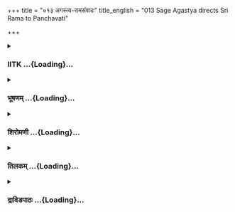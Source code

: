 +++
title = "०१३ अगस्त्य-रामसंवादः"
title_english = "013 Sage Agastya directs Sri Rama to Panchavati"

+++
<div caption="श्रीराम-हरिसीताराममूर्ति-घनपाठिभ्यां वचनम्" class="audioEmbed" src="https://archive.org/download/Ramayana-recitation-Sriram-harisItArAmamUrti-Ghanapaati-v2/Kanda_3/Kanda_3_ARK-013-Agastya_Rama_Samvadaha.mp3"></div>

<div class="js_include collapsed" newlevelforh1="3" title="IITK" unfilled url="/purANam/rAmAyaNam/audIchya-pAThaH/iitk/3_araNyakANDam/02-panchavaTI-praveshaH/013_agastya-rAmasaMvAdaH.md">
<details><summary><h3>IITK ...{Loading}...</h3></summary>

Agastya's advice to Sri Rama--directs Sri Rama to go to Panchavati to
reside.



#### श्लोकः
##### मूलम्
राम प्रीतोऽस्मि भद्रं ते परितुष्टोऽस्मि लक्ष्मण।  
अभिवादयितुं यन्मां प्राप्तौ स्थस् सह सीतया॥3.13.1॥

##### शब्दार्थः
राम  O Rama, प्रीतः pleased, अस्मि I am, ते भद्रम् wish you well, लक्ष्मण Lakshmana, परितुष्टः satisfied, अस्मि I am, यत् to me, सीतया सह with Sita, माम् to me, अभिवादयितुम् to pay  reverence, प्राप्तौ have come , स्थः you both are.

##### आङ्ग्लानुवादः
O Rama ,I am pleased. I wish you well. I am glad that both of you have come here with Sita to pay respect to me.



#### श्लोकः
##### मूलम्
अध्वश्रमेण वां खेदो बाधते प्रचुरश्रमः।  
व्यक्तमुत्कण्ठते वापि मैथिली जनकात्मजा॥3.13.2॥

##### शब्दार्थः
अध्वश्रमेण due to fatigue caused by the journey, प्रचुरश्रमः much labour, खेदः affliction, वाम् you both, बाधते in troubling, जनकात्मजा Janaka's daughter, मैथिली चापि Maithili too, व्यक्तम् it is evident, उत्कण्ठते is anxious.

##### आङ्ग्लानुवादः
Both of you are tired due to the journey. It is evident that Sita, daughter of Janaka, is anxious (to rest).



#### श्लोकः
##### मूलम्
एषा हि सुकुमारी च दुःखैश्च न विमानिता।  
प्राज्यदोषं वनं प्राप्ता भर्तृस्नेहप्रचोदिता॥3.13.3॥

##### शब्दार्थः
सुकुमारी च she is delicate, दुःखैश्च with difficulties, न विमानिता is not let down, एषा this lady, भर्तृस्नेहप्रचोदिता motivated by love for the husband, प्राज्यदोषम् full of difficulties, वनम् forest, प्राप्ता she came.

##### आङ्ग्लानुवादः
Even though delicate, Sita never feels discouraged by difficulties. She has come to the forest full of obstacles, since she is motivated by her love for her husband.



#### श्लोकः
##### मूलम्
यथैषा रमते राम इह सीता तथा कुरु।  
दुष्करं कृतवत्येषा वने त्वामनुगच्छती॥3.13.4॥

##### शब्दार्थः
राम O Rama, इह here, यथा in whatever manner, रमते she feels like enjoying, तथा like that, कुरु do, एषा this lady, वने in this forest, त्वाम् you, अनुगच्छती came following, दुष्करम् difficult, कृतवती she has done.

##### आङ्ग्लानुवादः
O Rama, help Sita enjoy herself in whatever manner she likes. By following you into the forest, she has accomplished the most difficult task৷৷



#### श्लोकः
##### मूलम्
एषा हि प्रकृतिः स्त्रीणामासृष्टे रघुनन्दन।  
समस्थमनुरज्यान्ति विषमस्थं त्यजन्ति च॥3.13.5॥

##### शब्दार्थः
रघुनन्धन  O delight of the Raghu race, आसृष्टे from the beginning of creation, एषा this is, स्त्रीणाम् of women, प्रकृतिः is the nature, समस्थम् when everything is normal, अनुरज्यन्ति they enjoy, विषमस्थम् in hard situations, त्यजन्ति च they  give up.

##### आङ्ग्लानुवादः
O Rama, the delight of the Raghu dynasty from the beginning of the creation women, by nature,  keep the husband company when all goes well and give them up when hard times come.



#### श्लोकः
##### मूलम्
शतह्रदानां लोलत्वं शस्त्राणां तीक्ष्णतां तथा।  
गरूडानिलयोश्शैघ्र्यमनुगच्छन्ति योषितः॥3.13.6॥

##### शब्दार्थः
योषितः women, शतह्रदानाम् of the lightnings, लोलत्वम् fickleness, शस्त्राणाम् of weapons, तीक्ष्णताम् sharpness, तथा like that, गरुडानिलयोः of Garuda (king of birds) and wind, शैघ्र्यम् speed, अनुगच्छन्ति follow.

##### आङ्ग्लानुवादः
Women are fickle like lightning, sharp like weapons and fast like Garuda or the  
windgod.



#### श्लोकः
##### मूलम्
इयं तु भवतो भार्या दोषैरेतैर्विवर्जिता।  
श्लाघ्या च व्यपदेश्या च यथा देवी ह्यरुन्धती॥3.13.7॥

##### शब्दार्थः
भवतः your, भार्या wife, इयं तु this lady, एतैः by these, दोषैः demerits, विवर्जिता is free, देवी revered lady, अरुन्धती यथा like Arundhati, श्लाघ्या च she is praiseworthy, व्यपदेश्या च exemplary too.

##### आङ्ग्लानुवादः
Your wife is free from such blemishes. She is praiseworthy and worthy of mention as an example just like the revered Arundhati.



#### श्लोकः
##### मूलम्
अलङ्कृतोऽयं देशश्च यत्र सौमित्रिणा सह।  
वैदेह्या चानया राम वत्स्यसि त्वमरिन्दम॥3.13.8॥

##### शब्दार्थः
अरिन्दम O subduer of enemies, राम Rama, सौमित्रिणा सह along with Lakshmana, अनया by her, वैदेह्याच with Vaidehi, यत्र whereever, वत्स्यसि you reside, अयम् this, देशश्च region, अलङ्कृतः is adorned.

##### आङ्ग्लानुवादः
O Rama, subduer of enemies the place where you reside along with Lakshmana and Vaidehi will look adorned, indeed.



#### श्लोकः
##### मूलम्
एवमुक्तस्समुनिना राघवस्संयताञ्जलिः।  
उवाच प्रश्रितं वाक्यमृषिं दीप्तमिवानलम्॥3.13.9॥

##### शब्दार्थः
मुनिना by the ascetic, एवम् in that way, उक्तः being told, सः that, राघवः Rama, संयताञ्जलिः with palms held together, दीप्तम् burning, अनलमिव like fire, ऋषिम् to sage, प्रश्रितम् politely, वाक्यम् these words, उवाच said.

##### आङ्ग्लानुवादः
Thus addressed, Rama held his palms together and said politely to the sage shining like fireः



#### श्लोकः
##### मूलम्
धन्योऽस्म्यनुगृहीतोऽस्मि यस्य मे मुनिपुङ्गवः।  
गुणैस्सभ्रातृभार्यस्य वरदः परितुष्यति॥3.13.10॥

##### शब्दार्थः
सभ्रातृभार्यस्य of me, along with my brother and my wife, यस्य मे of whom, गुणैः qualities, वरदः bestower of boons, मुनिपुङ्गवः great among the sages, परितुष्यति is pleased, धन्यः blessed, अस्मि I am, अनुगृहीतः favoured, अस्मि me.

##### आङ्ग्लानुवादः
I consider myself blessed and favoured by a great sage like you, bestower of boons as you have been pleased with me, my brother and my life.



#### श्लोकः
##### मूलम्
किन्तु व्यादिश मे देशं सोदकं बहुकाननम्।  
यत्राश्रमपदं कृत्वा वसेयं निरतस्सुखम्॥3.13.11॥

##### शब्दार्थः
किन्तु but, यत्र there, आश्रमपदम् the hermitage, कृत्वा after building, निरतः always, सुखम् happily, वसेयम् I may live, सोदकम् with water, बहुकाननम् with many forests, देशम् place, मे for me, व्यादिश direct.

##### आङ्ग्लानुवादः
Direct me to a place with water and dense forest where we can build an ashram and live happily.



#### श्लोकः
##### मूलम्
ततोऽब्रवीन्मुनिश्रेष्ठश्श्रुत्वा रामस्य तद्वचः।  
ध्यात्वा मुहूर्तं धर्मात्मा धीरो धीरतरं वचः॥3.13.12॥

##### शब्दार्थः
ततः thereafter, धर्मात्मा a righteous soul, धीरः cool, मुनिश्रेष्ठः best among sages, रामस्य Rama's, तत् that, वचः words, श्रुत्वा on hearing, मुहूर्तम् for a while, ध्यात्वा after thinking, धीरतरम् more solemn, वचः word, अब्रवीत् uttered.

##### आङ्ग्लानुवादः
On hearing the words of Rama, Agastya, the best among the sages, coolheaded and righteous, thought a while and uttered these words coolly ः



#### श्लोकः
##### मूलम्
इतो द्वियोजने तात बहुमूलफलोदकः।  
देशो बहुमृगश्श्रीमान्पञ्चवट्यभिविश्रुतः॥3.13.13॥

##### शब्दार्थः
तात dear son, बहुमूलफलोदकः a place with many roots, fruits and water, बहुमृगः a place with many animals, श्रीमान् beautiful, पञ्चवट्यभिविश्रुतः popularly known as Panchavati, शः that place, इतः from here, द्वियोजने at a distance of two yojanas.

##### आङ्ग्लानुवादः
O dear two yojanas away is a place wellknown as Panchavati, a beautiful resort with many roots, fruits, plenty of water and many animals.



#### श्लोकः
##### मूलम्
तत्र गत्वाऽऽश्रमपदं कृत्वा सौमित्रिणा सह।  
रमस्व त्वं पितुर्वाक्यं तथोक्तमनुपालयन्॥3.13.14॥

##### शब्दार्थः
त्वम् you, सौमित्रिणा सह along with Lakshmana, तत्र there, गत्वा after going, आश्रमपदम् hermitage, कृत्वा building, यथोक्तम् as told, पितुः father's, वाक्यम् words, अनुपालयन् while obeying, रंस्यसे you will enjoy.

##### आङ्ग्लानुवादः
Reaching there, you wikk build a hermitage with Lakshmana and enjoy your life given to the fulfilment of the pledge to the father.



#### श्लोकः
##### मूलम्
कालोऽयं गतभूयिष्ठो यः काल स्तव राघव।  
समयो यो नरेन्द्रेण कृतो दशरथेन ते॥3.13.15॥  
तीर्णप्रतिज्ञः काकुत्स्थ सुखं राज्ये निवत्स्यसि।

##### शब्दार्थः
राघव O Rama, ते for you, नरेन्द्रेण by the king, यः whatever, समयः time, कृतः is fixed, यः that period, तव your, कालः time, अयं कालः this period, गतभूयिष्ठः has been mostly spent, काकुत्स्थ Kakutstha, तीर्णप्रतिज्ञः one who has fulfilled his promise, राज्ये in the kingdom, सुखम् happily, निवत्स्यसि you will live.

##### आङ्ग्लानुवादः
O Rama, scion of the Kakutsthas  much of the period of exile king Dasaratha had assigned has passed. You will fulfil your promise and live happily in the kingdom.



#### श्लोकः
##### मूलम्
धन्यस्ते जनको राम स राजा रघुनन्दन॥3.13.16॥  
यस्त्वया ज्येष्ठपुत्रेण ययातिरिव तारितः।

##### शब्दार्थः
रघुनन्दन delight of the Raghu family, राम Rama, ते जनकः your father, सः he, राजा the king, धन्यः blessed, यः who, ज्येष्ठपुत्रेण with the eldest son, त्वया by you, ययातिरिव like Yayati, तारितः is liberated.

##### आङ्ग्लानुवादः
O Rama, joy of the Raghu family with the eldest son like you, your father is blessed and liberated like king Yayati.



#### श्लोकः
##### मूलम्
विदितो ह्येष वृत्तान्तो मम सर्वस्तवानघ॥3.13.17॥  
तपसश्च प्रभावेण स्नेहाद्दशरथस्य च।

##### शब्दार्थः
अनघ O sinless one, तपसः of the penance, प्रभावेण by the power, दशरथस्य Dasaratha's, स्नेहात् due to love, तव your, एषः this, सर्वः all, वृत्तान्तः facts, मम to me, विदितः is known.

##### आङ्ग्लानुवादः
O sinless one, I have kown all these facts about you by the power of penance and love for Dasaratha.



#### श्लोकः
##### मूलम्
हृदयस्थश्च ते छन्दो विज्ञातस्तपसा मया॥3.13.18॥  
इहावासं प्रतिज्ञाय मया सह तपोवने।  
अतश्च त्वामहं ब्रूमि गच्छ पञ्चवटीमिति॥3.13.19॥

##### शब्दार्थः
ते your, हृदयस्थः  of your heart, छन्दः desire, मया by me, तपसा by the power of penance, विज्ञातः is known, अतः therefore, मया सह with me, इह here, तपोवने in this penancegrove, आवासं residence, प्रतिज्ञाय after ensuring, पञ्चवटीम् to Panchavati, गच्छ you may go, इति thus, त्वाम् you, अहम् I, ब्रूमि telling you.

##### आङ्ग्लानुवादः
I know your heart by virtue of my penance. I, therefore, ask you to proceed to Panchavati, after ensuring your stay here with me in this penancegrove for the time being.



#### श्लोकः
##### मूलम्
स हि रम्यो वनोद्देशो मैथिली तत्र रंस्यते।  
स देशश्श्लाघनीयश्च नातिदूरे च राघव॥3.13.20॥

##### शब्दार्थः
राघव Raghava, सः that, वनोद्देशः forest region, रम्यः हि is delightful, सः देशः that place, श्लाघनीयश्च praiseworthy, नातिदूरे च and not far away, मैथिली Maithili, तत्र there, रंस्यते will enjoy.

##### आङ्ग्लानुवादः
O Raghava, that forest tract is delightful and beautiful. It is not far away(from here). Maithili (Sita) will enjoy her stay there.



#### श्लोकः
##### मूलम्
गोदावर्यास्समीपे च मैथिली तत्र रंस्यते।  
प्राज्यमूलफलश्चैव नानाद्विजगणायुतः॥3.13.21॥  
विविक्तश्च महाबाहो पुण्योरम्यस्तथैव च।

##### शब्दार्थः
मैथिली Maithili, तत्र there, गोदावर्याः of Godavari, समीपे nearby , रंस्यते will enjoy, प्राज्यमूलफलश्चैव roots and fruits are plenty there, नानाद्विजगणायुतः teeming with a kariety of birds, महाबाहो long armed, विविक्तश्च it is a solitary place, पुण्यः holy place,   तथैवच in the same way, रम्यः is beautiful.

##### आङ्ग्लानुवादः
O longarmed Rama,that place has plenty of roots and fruits. It is a solitary, holy and beautiful place teeming with various kinds of birds. Sita will enjoy her stay in the vicinity of river Godavari.



#### श्लोकः
##### मूलम्
भवानपि सदारश्च शक्तश्च परिरक्षणे।  
अपि चात्र वसन्राम तापसान्पालयिष्यसि॥3.13.22॥

##### शब्दार्थः
राम O Rama, भवानपि you also, सदारश्च accompanied by your wife, परिरक्षणे in giving protection, शक्तश्च able, अपि च and so, अत्र there, वसन् while living, तापसान् ascetics, पालयिष्यसि you will protect.

##### आङ्ग्लानुवादः
O Rama, while staying with your wife, you will look after the ascetics living there since  
you are capable of giving protection.



#### श्लोकः
##### मूलम्
एतदालक्ष्यते वीर मधूकानां महद्वनम्।  
उत्तरेणास्य गन्तव्यं न्यग्रोधमभिगच्छता॥3.13.23॥

##### शब्दार्थः
वीर O hero, एतत् this is, मधूकानाम् of madhuka trees, महत् big, वनम् forest, आलक्ष्यते is seen, अस्य its, उत्तरेण northern side, न्यग्रोधम् banyan tree, अभिगच्छता while going towards, गन्तव्यम् you should go.

##### आङ्ग्लानुवादः
O valiant Rama look at the great forest of madhuka trees. Walk north to the forest till you see a great banyan tree.



#### श्लोकः
##### मूलम्
ततः स्थलमुपारुह्य पर्वतस्याविदूरतः।  
ख्यातः पञ्चवटीत्येव नित्यपुष्पितकाननः॥3.13.24॥

##### शब्दार्थः
ततः there, स्थलम् ground, उपारुह्य getting to the elevated, पर्वतस्य of the mountain, अविदूरतः not very far from there, पञ्चवटीत्येव is Panchavati, ख्यातः wellknown, नित्यपुष्पितकाननः  where the forest is always in full bloom.

##### आङ्ग्लानुवादः
Then climb the elevated ground not very far from the mountain. There is the wellknown Panchavati with forests, ever in full bloom.



#### श्लोकः
##### मूलम्
अगस्त्येनैवमुक्तस्तु रामस्सौमित्रिणा सह।  
सत्कृत्यामन्त्रयामास तमृषिं सत्यवादिनम्॥3.13.25॥

##### शब्दार्थः
अगस्त्येन by Agastya, एवम् thus, उक्तः was said, सौमित्रिणा सह with Lakshmana, रामः Rama, सत्यवादिनम्  to the truthful, तम् that, ऋषिम् sage, सत्कृत्य after worshipping with respect, आमन्त्रयामास took leave .

##### आङ्ग्लानुवादः
Thus addressed by Agastya,  Rama with Lakshmana paid respects to the sage wedded to truth and took leave of him.



#### श्लोकः
##### मूलम्
तौ तु तेनाभ्यनुज्ञातौ कृतपादाभिवन्दनौ।  
तदाश्रमात्पञ्चवटीं जग्मतुस्सीतया सह॥3.13.26॥

##### शब्दार्थः
तेन by him, अभ्यनुज्ञातौ permitted, तौ both, कृतपादाभिवन्दनौ worshipping his feet, सीतया सह along with Sita, तदाश्रमात् from that hermitage, पञ्चवटीम् to Panchavati, जग्मतुः proceeded.

##### आङ्ग्लानुवादः
Both of them worshipped the feet of sage Agastya, and proceeded to Panchavati with his permission.



#### श्लोकः
##### मूलम्
गृहीतचापौ तु नराधिपात्मजौ विषक्ततूणौ समरेष्वकातरौ।  
यथोपदिष्टेन पथा महर्षिणा प्रजग्मतुः पञ्चवटीं समाहितौ॥3.13.27॥

##### शब्दार्थः
समरेषु in wars, अकातरौ never frightened, नराधिपात्मजौ two princes, गृहीतचापौ holding bows, विषक्ततूणौ tying the quivers, समाहितौ made attentive, महर्षिणा by the great sage, यथोपदिष्टेन as per the directions, पथा by the path, पञ्चवटीम् to Panchavati, प्रजग्मतुः proceeded.

##### आङ्ग्लानुवादः
Both the princes, unafraid of battles, held their bows, tied the quivers and carefully proceeded towards Panchavati along the path suggested by the sage.  

#### समाप्तिः
 श्रीमद्रामायणे वाल्मीकीय आदिकाव्ये अरण्यकाण्डे त्रयोदशस्सर्गः॥  
Thus ends the thirteenth sarga of Aranyakanda of the holy Ramayana the first epic composed by sage Valmiki.

</details>
</div>
<div class="js_include collapsed" newlevelforh1="3" title="भूषणम्" unfilled url="/purANam/rAmAyaNam/audIchya-pAThaH/TIkA/bhUShaNa_iitk/3_araNyakANDam/02-panchavaTI-praveshaH/013_agastya-rAmasaMvAdaH.md">
<details><summary><h3>भूषणम् ...{Loading}...</h3></summary>



राम प्रीतो ऽस्मि भद्रं ते परितुष्टो ऽस्मि लक्ष्मण ।  

अभिवादयितुं यन्मां प्राप्तौ स्थः सह सीतया  ॥  ३।१३।१  ॥   

एतादृशस्थले सर्गविच्छित्तिर्नास्तीति प्रतीयते, कथाया अपर्यवसानात् । अथ
खरवधायागस्त्येनानुज्ञातस्य रामस्य पञ्चवटीं प्रति प्रयाणं त्रयोदशे
रामेत्यादि । ते इत्यस्य लक्ष्मणेत्यत्राप्यन्वयः  ॥  ३।१३।१  ॥   

  

अध्वश्रमेण वां खेदो बाधते प्रचुरश्रमः ।  

व्यक्तमुत्कण्ठते चापि मैथिली जनकात्मजा  ॥  ३।१३।२  ॥   

अध्वश्रमेण मार्गायासेन । प्रचुरः श्रमः श्रमजलं येन सः प्रचुरश्रमः । खेदः
वां बाधते । उत्कण्ठते विश्रान्तिमभिलषति । अनेनास्याः श्रमातिशय उच्यते ।
जनकात्मजेति सौकुमार्यातिशयोक्तिः  ॥  ३।१३।२  ॥   

  

एषा हि सुकुमारी च दुःखैश्च न विमानता ।  

प्राज्यदोषं वनं प्राप्ता भर्तृस्नेहप्रचोदिता  ॥  ३।१३।३  ॥   

एषा सुकुमार्यपि प्राज्यदोषं बहुदोषं वनं प्राप्ता दुःखैर्न विमानिता न
परिभूता च । तत्र हेतुः भर्तृस्नेहप्रचोदितेति  ॥  ३।१३।३  ॥   

  

यथैषा रमते राम इह सीता तथा कुरु ।  

दुष्करं कृतवत्येषा वने त्वामनुगच्छति  ॥  ३।१३।४  ॥   

इह आश्रमे  ॥  ३।१३।४  ॥   

  

एषा हि प्रकृतिः स्त्रीणामासृष्टे रघुनन्दन ।  

समस्थमनुरञ्जन्ति विषमस्थं त्यज्यन्ति च  ॥  ३।१३।५  ॥   

प्रकृतिः स्वभावः । आसृष्टेः जगत्सृष्टिमारभ्य । समस्थं सुस्थं प्रति ।
विषमस्थं दुर्दशापन्नम्  ॥  ३।१३।५  ॥   

  

शतह्रदानां लोलत्वं शस्त्राणां तीक्ष्णतां तथा ।  

गरुडानिलयोः शैघ्र्यमनुगच्छन्ति योषितः  ॥  ३।१३।६  ॥   

शतह्रदानां विद्युताम् । लोलत्वं चञ्चलत्वम् । अनुगच्छन्ति
चञ्चलचित्तत्त्वादिति भावः । शस्त्राणां तीक्ष्णतां क्रौर्यम् ।
अनुगच्छन्ति बहुकालागतस्नेहबन्धच्छेदनादिति भावः । गरुडानिलयोः शैघ्य्रम्
अनु गच्छन्ति, अविचारेण कार्यकरणादिति भावः  ॥  ३।१३।६  ॥   

  

इयं तु भवतो भार्या दोषैरेतैर्विवर्जिता ।  

श्लाध्या च व्यपदेश्या च यथा देवी ह्यरुन्धती  ॥  ३।१३।७  ॥   

एवं लौकिकस्त्रीणां दुष्टस्वभावमुक्त्वा सीतायास्तद्वैलक्षण्यमाह
इयन्त्विति । न केवलं दोषरहिता, श्लाध्या सद्भिः प्रशंसनीया च । व्यपदेश्या
पतिव्रतास्वग्रगण्या । एवं सीताप्रशंसनं वक्ष्यमाणदेवबन्दीमोचनोत्साहनाय  ॥ 
३।१३।७  ॥   

  

अलङ्कृतो ऽयं देशश्च यत्र सौमित्रिणा सह ।  

वैदेह्या चानया राम वत्स्यसि त्वमरिन्दम  ॥  ३।१३।८  ॥   

अयं देशः आश्रमप्रदेशः । यद्वा भूलोकः । वत्स्यसि दश वर्षसहस्राणि दश
वर्षशतानि च  ॥  ३।१३।८  ॥   

  

एवमुक्तः स मुनिना राघवः संयताञ्जलिः ।  

उवाच प्रश्रितं वाक्यमृषिं दीप्तमिवानलम्  ॥  ३।१३।९  ॥   

धन्योस्म्यनुगृहीतो ऽस्मि यस्य मे मुनिपुङ्गवः ।  

गुणैः सभ्रातृभार्यस्य वरदः परितुष्यति  ॥  ३।१३।१०  ॥   

संयताञ्जलिः बद्धाञ्जलिः  ॥  ३।१३।९,१०  ॥   

  

किन्तु व्यादिश मे देशं सोदकं बहुकाननम् ।  

यत्राश्रमपदं कृत्वा वसेयं निरतः सुखम्  ॥  ३।१३।११  ॥   

निरतः एकाग्रः  ॥  ३।१३।११  ॥   

  

ततो ऽब्रवीन्मुनिश्रेष्ठः श्रुत्वा रामस्य तद्वचः ।  

ध्यात्वा मुहूर्तं धर्मात्मा धीरो धीरतरं वचः  ॥  ३।१३।१२  ॥   

ध्यात्वा भाविकार्योचितदेशं ध्यात्वा । धीरः धीमान्, निश्चितकार्योचितदेश
इत्यर्थः । धीरतरम् अतिनिश्चितं वचः  ॥  ३।१३।१२  ॥   

  

इतो द्वियोजने तात बहुमूलफलोदकः ।  

देशो बहुमृगः श्रीमान् पञ्चवट्यभिविश्रुतः  ॥  ३।१३।१३  ॥   

तत्र गत्वाश्रमपदं कृत्वा सौमित्रिणा सह ।  

रंस्यसे त्वं पितुर्वाक्यं यथोक्तमनुपालयन्  ॥  ३।१३।१४  ॥   

कालो ऽयं गतभूयिष्ठो यः कालस्तव राघव ।  

समयो यो नरेन्द्रेण कृतो दशरथेन ते  ॥  ३।१३।१५  ॥   

तीर्णप्रतिज्ञः काकुत्स्थ सुखं राज्ये निवत्स्यसि ।  

धन्यस्ते जनको राम स राजा रघुनन्दन ।  

यस्त्वया ज्येष्ठपुत्रेण ययातिरिव तारितः  ॥  ३।१३।१६  ॥   

पञ्चानां वटानां समाहारः पञ्चवटी, तद्युक्तदेशो लक्षणया पञ्चवटीत्युच्यते ।
पञ्चवटीत्यभिविश्रुतो देश इत्यन्वयः  ॥  ३।१३।१३१६  ॥   

  

विदितो ह्येष वृत्तान्तो मम सर्वस्तवानघ ।  

तपसश्च प्रभावेन स्नेहाद्दशरथस्य च  ॥  ३।१३।१७  ॥   

मम पितृवाक्यपरिपालनप्रकारः कथं ज्ञात इत्यत्राह विदित इति । तपः प्रभावेन
पर्यालोचनकरणे निमित्तमाह स्नेहादिति  ॥  ३।१३।१७  ॥   

  

हृदयस्थश्च ते छन्दो विज्ञातस्तपसा मया ।  

इह वासं प्रतिज्ञाय मया सह तपोवने  ॥  ३।१३।१८  ॥   

\[वसन्तं त्वां जनाः सर्वे ज्ञास्यन्ति रघुनन्दन ।\]  

अतश्च त्वामहं ब्रूमि गच्छ पञ्चवटीमिति  ॥  ३।१३।१९  ॥   

स हि रम्यो वनोद्देशो मैथिली तत्र रंस्यते ।  

स देशः श्लाघनीयश्च नातिदूरे च राघव  ॥  ३।१३।२०  ॥   

छन्दः अभिप्रायः । "अभिप्रायवशौ छन्दौ" इत्यमरः । खरादिवधसङ्कल्प इत्यर्थः
। तपसा आलोचनेन तन्मूलत्वद्वचनभङ्ग्या चेत्यर्थः । अलङ्कृतो ऽयं देशश्चेति
ममेह वासे प्रस्तुते किन्तु व्यादिश मे देशमिति त्वदुक्त्या चेत्यर्थः ।
अभिप्रायवेदनकार्यमाह इहेति । यस्मात्त्वदभिप्रायो मया विदितः अतो हेतोः इह
तपोवने मया सह वासं प्रतिज्ञाय अनुज्ञाय तदनन्तरमेव त्वं पञ्चवटीं गच्छेति
ब्रूमि ब्रवीमि । अनित्यमागमशासनमिति ईडभावः  ॥  ३।१३।१८२०  ॥   

  

गोदावर्याः समीपे च मैथिली तत्र रंस्यते ।  

प्राज्यमूलफलश्चैव नानाद्विजगणायुतः ।  

विविक्तश्च महाबाहो पुण्यो रम्यस्तथैव च  ॥  ३।१३।२१  ॥   

आयुतः व्याप्तः । विविक्तः विजनः  ॥  ३।१३।२१  ॥   

  

भवानपि सदारश्च शक्तश्च परिरक्षणे ।  

अपि चात्र वसन् राम तापसान् पालयिष्यसि  ॥  ३।१३।२२  ॥   

परिरक्षणे तापसानामिति शेषः । अत्र प़ञ्चवट्याश्रमे  ॥  ३।१३।२२  ॥   

  

एतदालक्ष्यते वीर मधूकानां महद्वनम् ।  

उत्तरेणास्य गन्तव्यं न्यग्रोधमभिगच्छता  ॥  ३।१३।२३  ॥   

अस्य मधूकवनस्य । न्यग्रोधमभिगच्छता उत्तरेण मार्गेण गन्तव्यम् । इदं
मधूकवनं गत्वा तदुत्तरेण मार्गेण गन्तव्यम्, स मार्गो न्यग्रोधं
प्रापयतीत्यर्थः  ॥  ३।१३।२३  ॥   

  

ततः स्थलमुपारुह्य पर्वतस्याविदूरतः ।  

ख्यातः पञ्चवटीत्येव नित्यपुष्पितकाननः । ३।१३।२४  ॥   

ततो न्यग्रोधात्परतः । स्थलं निर्वणप्रदेशम् । किञ्चिदुन्नतमुपारुह्य गमने
कश्चित्पर्वतो दृश्यते तस्याविदूरतः पञ्चवटीति ख्यातः पञ्चवटत्वेन
प्रसिद्धः । नित्यपुष्पितकाननत्वेन ज्ञातुं योग्यश्चाश्रमो दृश्यत इत्यर्तः
 ॥  ३।१३।२४  ॥   

  

अगस्त्येनैवमुक्तस्तु रामः सौमित्रिणा सह ।  

सत्कृत्यामन्त्रयामास तमृषिं सत्यवादिनम्  ॥  ३।१३।२५  ॥   

तौ तु तेनाभ्यनुज्ञातौ कृतपादाभिवन्दनौ ।  

तदाश्रमात्पञ्चवटीं जग्मतुः सह सीतया  ॥  ३।१३।२६  ॥   

सत्कृत्य प्रदक्षिणनमस्काराभ्यामिति शेषः  ॥  ३।१३।२५,२६  ॥   

  

गृहीतचापौ तु नराधिपात्मजौ विषक्ततूणौ समरेष्वकातरौ ।  

यथोपदिष्टेन पथा महर्षिणा प्रजग्मतुः पञ्चवटीं समाहितौ  ॥  ३।१३।२७  ॥   

इत्यार्षे श्रीरामायणे वाल्मीकीये आदिकाव्ये श्रीमदारण्यकाण्डे त्रयोदशः
सर्गः  ॥  १३  ॥   

विषक्ततूणौ बद्धतूणीरौ । अकारान्तोपि तूणशब्दः । महार्षिणा यथोपदिष्टेन
पथेत्यन्वयः । समाहितौ एकाग्रौ । अस्मिन् सर्गे सार्धसप्तविंशतिः श्लोकाः
 ॥  ३।१३।२७  ॥   

इति श्रीगोविन्दराजविरचिते श्रीरामायणभूषणे रत्नमेखलाख्याने
आरण्यकाण्डव्याख्याने त्रयोदशः सर्गः  ॥  १३  ॥   



</details>
</div>
<div class="js_include collapsed" newlevelforh1="3" title="शिरोमणी" unfilled url="/purANam/rAmAyaNam/audIchya-pAThaH/TIkA/shiromaNI_iitk/3_araNyakANDam/02-panchavaTI-praveshaH/013_agastya-rAmasaMvAdaH.md">
<details><summary><h3>शिरोमणी ...{Loading}...</h3></summary>



अगस्त्यवचनाकारमाह--रामेत्यादिभिः । हे राम हे लक्ष्मण सीतया सह
मामभिवादयितुं यद्युवां प्राप्तौ स्थः तस्माद्धेतोः परितुष्टः
प्राप्तसंतोषो ऽस्मि अतः प्रीतः त्वद्विषयकप्रीतिमानस्मि  ॥  ३।१३।१  ॥   

  

अध्वेति । अध्वश्रमेण अध्वगमनेन प्रचुरः श्रमो यस्मिन्नधिकश्रमजनित
इत्यर्थः, खेदः वां युवां बाधते व्यक्तं स्फुटमेतत् । यदि युवामेव बाधते
तर्हि मैथिलीं बाधते इति किं वक्तव्यमिति काव्यार्थापत्तिरलङ्कारो ध्वनितः
। अत एव जनकात्मजा मैथिली उत्कण्ठते अतीच्छति श्रमनिवर्तनायेति शेषः  ॥ 
३।१३।२  ॥   

  

एषेति । दुःखैर्न विमानिता इतः पूर्वं दुःखकर्तृकाश्रयाभाववती सुकुमारी एषा
सीता भर्तृस्नेहप्रचोदिता सती प्राज्यदोषं विपुलदोषविशिष्टं वनं प्राप्ता
 ॥  ३।१३।३  ॥   

  

यथेति । राम वने त्वामभिगच्छती अत एव दुष्करं कर्तुमशक्यं कर्म कृतवती एषा
विश्रान्तिमिच्छती एषा सीता यथा इह रमते तथा कुरु  ॥  ३।१३।४  ॥   

  

सीतां प्राकृतविलक्षणां द्योतितुं प्राकृतस्त्रीणां लक्षणमाहएषेति । समस्थं
संपत्तिमन्तं पुरुषं स्ित्रयो अनुरज्यन्ति स्वानुरागविषयं कुर्वन्ति
विषमस्थं विपत्तिमन्तं त्यजन्ति च, आसृष्टेः सृष्टिमारभ्य स्त्रीणामेषा
प्रकृतिः  ॥  ३।१३।५  ॥   

  

शतह्रदानामिति । शतह्रदानां विद्युतां लोलत्वमतिचाञ्चल्यं शस्त्राणां
खड्गादीनां तीक्ष्णतां तैक्ष्ण्यं च गरुडानिलयोः शैघ्र्यं च योषितो
ऽनुगच्छन्ति  ॥  ३।१३।६  ॥   

  

इयमिति । इयं भवतो भार्या तु एतैः दोषैः विवर्जिता नित्यं रहिता अत एव
श्लाघ्या स्तोतुमर्हा अत एव व्यपदेश्या पतिव्रतानामग्रे गणनीया अत एव यथा
इयं तथा देवेषु अरुन्धती  ॥  ३।१३।७  ॥   

  

अलमिति । हे राम यत्र वैदेह्या सह निवत्स्यसि सो ऽयं देशः अलङ्कृतो
भविष्यतीति शेषः  ॥  ३।१३।८  ॥   

  

एवमिति । मुनिना एवमुक्तः संयताञ्जलिः राघवः प्रसृतम् अवनतविशिष्टं
वाक्यमुवाच  ॥  ३।१३।९  ॥   

  

तद्वाक्याकारमाह--धन्य इति । यस्य मे गुणैः नो अस्माकं गुरुर्भवान्
परितुष्यति सो ऽहमनुगृहीतो ऽस्मि भवतेति शेषः, अत एव धन्यो ऽस्मि  ॥ 
३।१३।१०  ॥   

  

किमिति । तत्र अश्रमपदं श्रमनिवर्तकं स्थानं कृत्वा निरतः सन् सुखं वसेयं
तं बहुकाननम् अधिकवनविशिष्टं सोदकं किं कंचिद्देशं व्यादिश कथय किमिति
सामान्ये नपुंसकम्  ॥  ३।१३।११  ॥   

  

तत इति । ततः रामकथनानन्तरं रामस्य भाषितं श्रुत्वा ततः तस्मिँस्थले
मुहूर्तं ध्यात्वा संचिन्त्य मुनिश्रेष्ठः शुभं वचः अब्रवीत्  ॥  ३।१३।१२
 ॥   

  

तद्वचनाकारमाहइत इति । हे तात बहुमूलफलोदकः बहुमृगः पञ्चवट्यभिविश्रुतः
पञ्चवटीति नाम्ना प्रसिद्धः श्रीमान् देशः इतो द्वियोजने अस्तीति शेषः  ॥ 
३।१३।१३  ॥   

  

तत्रेति । तत्र पञ्चवट्यभिधे देशे अश्रमपदं कृत्वा रमस्व, यथोक्तं
पितुर्वाक्यमनुपालय च  ॥  ३।१३।१४  ॥   

  

विदित इति । हे अनघ तव दशरथस्य च स्नेहाद्धेतोः सर्वो ह्येष वृत्तान्तः
सकारणं भवदागमनं मया तपःप्रभावेण विदितः ध्यानेन सर्वं ज्ञातमित्यर्थः  ॥ 
३।१३।१५  ॥   

  

ननु स्वसमीपदेशे एव मां कुतो न निवासयसीत्यत आह--हृदयस्थमिति ।  

यस्माद्राक्षसवधाभिप्रायात् मया सह तपोवने वासं प्रतिज्ञाय आगतो ऽसीति
शेषः, तद्धृदयस्थं ते छन्दो ऽभिप्रायो मया ज्ञातम्, अत एव पञ्चवटीं गच्छेति
त्वामहं ब्रूमि ब्रवीमि । सो ऽपि वनोद्देशो रम्यः अतस्तत्र मैथिली रंस्यते
एतेनात्र स्थितौ राक्षसवधरूपत्वादभिप्रेतस्य सिद्धिर्न भविष्यतीति सूचितं
तेन तत्र राक्षससंचाराभावो बोधितः । श्लोकद्वयमेकान्वयि  ॥  ३।१३।१६१७  ॥   

  

ननु तत्र गमने भवन्निकटवासाभावप्रयुक्तमत्प्रतिज्ञाहानिर्भविष्यतीत्यत
आह--स इति । स देशो नातिदूरे निकटे एवेत्यर्थः, श्लाघनीयश्च गोदावर्याः
समीपे ऽस्तीति शेषः, अतस्तत्र मैथिली रंस्यते । एतेन तत्र वासे सर्वस्य
प्रतिज्ञाविषयीभूतस्य सिद्धिर्भवितेति ध्वनितम्  ॥  ३।१३।१८  ॥   

  

प्राज्येति । यः प्राज्यमूलफलत्वादिगुणविशिष्टो ऽयं पञ्चवटीदेशः अत्र
निवसन् परिरक्षणे शक्तः सदाचारो भवान् तापसान् पालयिष्यति ।
श्लोकद्वयमेकान्वयि  ॥  ३।१३।१९२०  ॥   

  

तत्प्रापकमार्गं बोधयन्नाह--एतदिति । हे वीर न्यग्रोधं
मार्गचिह्नभूतवटवृक्षमपि गच्छता त्वया मधूकानामेतन्महावनं यदा लक्ष्यते
तस्यापि उत्तरेण गन्तव्यम्  ॥  ३।१३।२१  ॥   

  

तत इति । ततो ऽनन्तरं स्थलं समभूमिमुपारुह्य प्राप्य पर्वतस्य अदूरतो निकटे
पञ्चवटीत्येव नाम्ना ख्यातः अस्तीति शेषः  ॥  ३।१३।२२  ॥   

  

अगस्त्येनेति । एवमुक्तो रामः ऋषिं--सत्कृत्य आमन्त्रयामास गमनाय
प्रार्थयामास  ॥  ३।१३।२३  ॥   

  

ताविति । तेन ऋषिणा अभ्यनुज्ञातौ तौ रामलक्ष्मणौ पञ्चवटीमाश्रमं जग्मतुः  ॥ 
३।१३।२४  ॥   

  

गृहीतेति । गृहीते चापे धनुषी याभ्यां विषक्ततूणी विषक्ते संसक्ते तूणी
इषुधी ययोस्तौ समरेषु अकातरौ कातर्यविरोधिनौ समाहितौ रामलक्ष्मणौ महर्षिणा
यथोपदिष्ठेन पथा मार्गेण पञ्चवटीं प्रजग्मतुः  ॥  ३।१३।२५  ॥   

  

इति श्रीमद्वाल्मीकीयरामायणव्याख्याने रामायणशिरोमणावारण्यकाण्डे त्रयोदशः
सर्गः  ॥  ३।१३  ॥   

  

  



</details>
</div>
<div class="js_include collapsed" newlevelforh1="3" title="तिलकम्" unfilled url="/purANam/rAmAyaNam/audIchya-pAThaH/TIkA/tilaka_iitk/3_araNyakANDam/02-panchavaTI-praveshaH/013_agastya-rAmasaMvAdaH.md">
<details><summary><h3>तिलकम् ...{Loading}...</h3></summary>



राम प्रीतो ऽस्मि, लक्ष्मण त्वयि च परितुष्टोस्मि । रामसेवातत्परत्वेन
परितोषः । भगवद्विषयप्रीतेरेव भक्तित्वेन त्वद्भक्तो ऽहमिति ध्वनितम् । स्थ
इति अस्तेर्लटि मध्यमपुरुषद्विवचनम्  ॥  ३।१३।१  ॥   

  

अध्वश्रमेणाध्वगमनादिप्रयुक्तखेदादिकार्यकारी श्रमः खेदो दुःखम्
प्रचुरश्रमस्तज्जं दुःखं बाधते मैथिलीमिति शेषः, अत एवेयं व्यक्तमुत्कण्ठते
। क्वचिद्विश्रान्तये इति शेषः  ॥  ३।१३।२  ॥   

  

न विमानिता इतः प्राक्कदापि न पीडिता खेदैः खेदजनकैः । "दुःखैः इति
पाठान्तरम् । प्राज्यदोषं प्रभूतदोषम्  ॥  ३।१३।३,४  ॥   

  

दुष्करकरणप्रतिपादनशेषतया लोकव्यवहारमाह-- एषेति । आ सृष्टेः सृष्टिमारभ्य
समस्थं धनधान्यादियुक्ततया सम्यगवस्थितं विषमस्थं दरिद्ररोगादिग्रस्तम्  ॥ 
३।१३।५  ॥   

  

एकत्रानवस्थानाद्विद्युतां चाञ्चल्यमनुगच्छन्ति ।
बहुकालागतस्नेहबन्धच्छेदेन शस्त्रतैक्ष्ण्यानुगमः । निन्द्यकार्यकरणे
वाय्वादिशैध्र्यानुगमः  ॥  ३।१३।६  ॥   

  

श्लाध्या दोषराहित्यपूर्वकं गुणसंपदा सद्भिः प्रशंसनीया व्यपदेश्या
पतिव्रतास्वग्रगण्या  ॥  ३।१३।७  ॥   

  

अयं देशो मदाश्रमरूप आगमनमात्रणालङ्कृतः । हे राम यत्र देश इतःपरं वत्स्यसि
सो ऽलङ्कृतो भविष्यतीति किं वक्तव्यमित्यर्थः  ॥  ३।१३।८१०  ॥   

  

किं तु किंचिद्वक्तव्यमस्तीत्यर्थः । व्यादिश बोधय आश्रमपदं वासस्थानम् ।
निरतः प्रीतः  ॥  ३।१३।११  ॥   

  

ध्यात्वा वासोचितं देशमिति शेषः । तत उवाचेत्यर्थे सन्धिरार्षः  ॥  ३।१३।१२
 ॥   

  

तत्र पञ्चवटसमूहसत्त्वात्पञ्चवटीति नाम्ना ऽभिविश्रुतः प्रसिद्धः  ॥ 
३।१३।१३,१४ ॥   

  

एष वृत्तान्तः पितृवचनपरिपालनाय वनवासरूपः तव स्नेहात्तपसः प्रभावेण च
विदितः नह्यस्निग्धवृत्तान्तं तपसा ज्ञातुं यतते कश्चित् । दशरथस्य च
वृत्तान्तः कैकेयीवशत्वप्राणत्यागादिरूपस्तत एव मे विदितः  ॥  ३।१३।१५  ॥   

  

यदिह वासं प्रतिज्ञाय "आराधयिष्याम्यत्राहमगस्त्यं तं महामुनिम् । शेषं च
वनवासस्य सौम्य वत्स्याम्यहं प्रभो  ॥ " इत्यनेन मम समीपे इह मदाश्रमे वासं
प्रतिज्ञाय पुनर्मां प्रति व्यादिश मे वासमित्येतद्वदसि तन्मूलं ते
हृदयस्थं छन्दोऽभिप्रायो मया ज्ञातम् । अत्रावस्थाने
प्रतिज्ञातराक्षसवधनिर्वाहो न भवति, अत्र राक्षसागमनाभावादित्येवंरूप इति
भावः  ॥   

३।१३।१६  ॥   

अतस्त्वदभिप्रायज्ञानात्त्वां पञ्चवटीं गच्छेति ब्रूमि ब्रमीमि । न तु
शिष्टव्यवहारोचितमपीह तिष्ठेति ब्रवीमीत्यर्थः । तद्वनार्थवादमाह-- स हीति
 ॥  ३।१३।१७,१८  ॥   

  

विविक्त एकान्तः पुण्यः पुण्यजनको रम्यो दृष्टिमनसोः  ॥  ३।१३।१९  ॥   

  

परिरक्षणे शक्तः तापसानामिति शेषः । भवानपीत्यनेन स्वस्यापि तापसरक्षणे
सामर्थ्यबोधनेन स्वाश्रमे रक्षसामपीडा सूचिता । अत्र पञ्चवट्याश्रमे
पालयिष्यसि प्रतिज्ञातपालननिर्वाहं करिष्यसि  ॥  ३।१३।२०  ॥   

  

अस्य मधूकवनस्योत्तरेणेत्यर्थः । न्यग्रोधं तदुपलक्षितमाश्रमं गच्छता  ॥ 
३।१३।२१ ॥   

  

स्थलं निर्वनं देशमुपारुह्य प्राप्य कस्यचित्पर्वतस्याविदूरतः समीपतः
पञ्चवटीत्येव ख्यातो देशः  ॥  ३।१३।२२  ॥   

  

सत्कृत्य प्रदक्षिणनमस्कारादिभिः  ॥  ३।१३।२३,२४  ॥   

  

विषक्ते तूणी ययोस्ते । पूर्वपदे पुंवत्त्वम्  ॥  ३।१३।२५  ॥   

  

इति श्रीरामाभिरामे श्रीरामीये रामायणतिलके वाल्मीकीय आदिकाव्ये
ऽरण्यकाण्डे त्रयोदशः सर्गः  ॥  ३।१३  ॥   

  



</details>
</div>
<div class="js_include collapsed" newlevelforh1="3" title="द्राविडपाठः" unfilled url="/purANam/rAmAyaNam/drAviDapAThaH/3_araNyakANDam/02-panchavaTI-praveshaH/013_agastya-rAmasaMvAdaH.md">
<details><summary><h3>द्राविडपाठः ...{Loading}...</h3></summary>


राम प्रीतोऽस्मि भद्रं ते परितुष्टोऽस्मि लक्ष्मण।  
अभिवादयितुं यन्मां प्राप्तौ स्थः सह सीतया ॥ 3.13.1 ॥   
अध्वश्रमेण वां खेदो बाधते प्रचुरश्रमः।  
व्यक्तमुत्कण्ठते चापि मैथिली जनकात्मजा ॥ 3.13.2 ॥   
एषा हि सुकुमारी च दुःखैश्च न विमानता।  
प्राज्यदोषं वनं प्राप्ता भर्तृस्नेहप्रचोदिता ॥ 3.13.3 ॥   
यथैषा रमते राम इह सीता तथा कुरु।  
दुष्करं कृतवत्येषा वने त्वामनुगच्छति ॥ 3.13.4 ॥   
एषा हि प्रकृतिः स्त्रीणामासृष्टे रघुनन्दन।  
समस्थमनुरञ्जन्ति विषमस्थं त्यज्यन्ति च ॥ 3.13.5 ॥   
शतह्रदानां लोलत्वं शस्त्राणां तीक्ष्णतां तथा।  
गरुडानिलयोः शैघ्र्यमनुगच्छन्ति योषितः ॥ 3.13.6 ॥   
इयं तु भवतो भार्या दोषैरेतैर्विवर्जिता।  
श्लाध्या च व्यपदेश्या च यथा देवी ह्यरुन्धती ॥ 3.13.7 ॥   
अलङ्कृतोऽयं देशश्च यत्र सौमित्रिणा सह।  
वैदेह्या चानया राम वत्स्यसि त्वमरिन्दम ॥ 3.13.8 ॥   
एवमुक्तः स मुनिना राघवः संयताञ्जलिः।  
उवाच प्रश्रितं वाक्यमृषिं दीप्तमिवानलम् ॥ 3.13.9 ॥   
धन्योस्म्यनुगृहीतोऽस्मि यस्य मे मुनिपुङ्गवः।  
गुणैः सभ्रातृभार्यस्य वरदः परितुष्यति ॥ 3.13.10 ॥   
किन्तु व्यादिश मे देशं सोदकं बहुकाननम्।  
यत्राश्रमपदं कृत्वा वसेयं निरतः सुखम् ॥ 3.13.11 ॥   
ततोऽब्रवीन्मुनिश्रेष्ठः श्रुत्वा रामस्य तद्वचः।  
ध्यात्वा मुहूर्तं धर्मात्मा धीरो धीरतरं वचः ॥ 3.13.12 ॥   
इतो द्वियोजने तात बहुमूलफलोदकः।  
देशो बहुमृगः श्रीमान् पञ्चवट्यभिविश्रुतः ॥ 3.13.13 ॥   
तत्र गत्वाश्रमपदं कृत्वा सौमित्रिणा सह।  
रंस्यसे त्वं पितुर्वाक्यं यथोक्तमनुपालयन् ॥ 3.13.14 ॥   
कालोऽयं गतभूयिष्ठो यः कालस्तव राघव।  
समयो यो नरेन्द्रेण कृतो दशरथेन ते ॥ 3.13.15 ॥   
धन्यस्ते जनको राम स राजा रघुनन्दन।  
यस्त्वया ज्येष्ठपुत्रेण ययातिरिव तारितः ॥ 3.13.16 ॥   
विदितो ह्येष वृत्तान्तो मम सर्वस्तवानघ।  
तपसश्च प्रभावेन स्नेहाद्दशरथस्य च ॥ 3.13.17 ॥   
हृदयस्थश्च ते छन्दो विज्ञातस्तपसा मया।  
इह वासं प्रतिज्ञाय मया सह तपोवने ॥ 3.13.18 ॥   
[वसन्तं त्वां जनाः सर्वे ज्ञास्यन्ति रघुनन्दन।] अतश्च त्वामहं ब्रूमि गच्छ पञ्चवटीमिति ॥ 3.13.19 ॥   
स हि रम्यो वनोद्देशो मैथिली तत्र रंस्यते।  
स देशः श्लाघनीयश्च नातिदूरे च राघव ॥ 3.13.20 ॥   
प्राज्यमूलफलश्चैव नानाद्विजगणायुतः।  
विविक्तश्च महाबाहो पुण्यो रम्यस्तथैव च ॥ 3.13.21 ॥   
भवानपि सदारश्च शक्तश्च परिरक्षणे।  
अपि चात्र वसन् राम तापसान् पालयिष्यसि ॥ 3.13.22 ॥   
एतदालक्ष्यते वीर मधूकानां महद्वनम्।  
उत्तरेणास्य गन्तव्यं न्यग्रोधमभिगच्छता ॥ 3.13.23 ॥   
ततः स्थलमुपारुह्य पर्वतस्याविदूरतः।  
ख्यातः पञ्चवटीत्येव नित्यपुष्पितकाननः ॥ 3.13.24 ॥   
अगस्त्येनैवमुक्तस्तु रामः सौमित्रिणा सह।  
सत्कृत्यामन्त्रयामास तमृषिं सत्यवादिनम् ॥ 3.13.25 ॥   
तौ तु तेनाभ्यनुज्ञातौ कृतपादाभिवन्दनौ।  
तदाश्रमात्पञ्चवटीं जग्मतुः सह सीतया ॥ 3.13.26 ॥   
गृहीतचापौ तु नराधिपात्मजौ विषक्ततूणौ समरेष्वकातरौ।  
यथोपदिष्टेन पथा महर्षिणा प्रजग्मतुः पञ्चवटीं समाहितौ ॥ 3.13.27 ॥   

</details>
</div>
